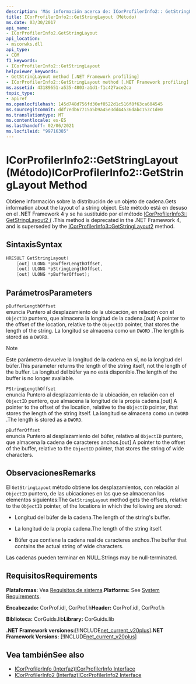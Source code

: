 ```yaml
---
description: 'Más información acerca de: ICorProfilerInfo2:: GetStringLayout ((método)'
title: ICorProfilerInfo2::GetStringLayout (Método)
ms.date: 03/30/2017
api_name:
- ICorProfilerInfo2.GetStringLayout
api_location:
- mscorwks.dll
api_type:
- COM
f1_keywords:
- ICorProfilerInfo2::GetStringLayout
helpviewer_keywords:
- GetStringLayout method [.NET Framework profiling]
- ICorProfilerInfo2::GetStringLayout method [.NET Framework profiling]
ms.assetid: 43189651-a535-4803-a1d1-f1c427ace2ca
topic_type:
- apiref
ms.openlocfilehash: 145d748d756fd30ef0522d1c516f8f63ca604545
ms.sourcegitcommit: ddf7edb67715a5b9a45e3dd44536dabc153c1de0
ms.translationtype: MT
ms.contentlocale: es-ES
ms.lasthandoff: 02/06/2021
ms.locfileid: "99716385"
---
```

# <a name="icorprofilerinfo2getstringlayout-method"></a><span data-ttu-id="ee9bf-103">ICorProfilerInfo2::GetStringLayout (Método)</span><span class="sxs-lookup"><span data-stu-id="ee9bf-103">ICorProfilerInfo2::GetStringLayout Method</span></span>

<span data-ttu-id="ee9bf-104">Obtiene información sobre la distribución de un objeto de cadena.</span><span class="sxs-lookup"><span data-stu-id="ee9bf-104">Gets information about the layout of a string object.</span></span> <span data-ttu-id="ee9bf-105">Este método está en desuso en el .NET Framework 4 y se ha sustituido por el método [ICorProfilerInfo3:: GetStringLayout2 (](icorprofilerinfo3-getstringlayout2-method.md) .</span><span class="sxs-lookup"><span data-stu-id="ee9bf-105">This method is deprecated in the .NET Framework 4, and is superseded by the [ICorProfilerInfo3::GetStringLayout2](icorprofilerinfo3-getstringlayout2-method.md) method.</span></span>  
  
## <a name="syntax"></a><span data-ttu-id="ee9bf-106">Sintaxis</span><span class="sxs-lookup"><span data-stu-id="ee9bf-106">Syntax</span></span>  
  
```cpp  
HRESULT GetStringLayout(  
    [out] ULONG *pBufferLengthOffset,  
    [out] ULONG *pStringLengthOffset,  
    [out] ULONG *pBufferOffset);  
```  
  
## <a name="parameters"></a><span data-ttu-id="ee9bf-107">Parámetros</span><span class="sxs-lookup"><span data-stu-id="ee9bf-107">Parameters</span></span>  

 `pBufferLengthOffset`  
 <span data-ttu-id="ee9bf-108">enuncia Puntero al desplazamiento de la ubicación, en relación con el `ObjectID` puntero, que almacena la longitud de la cadena.</span><span class="sxs-lookup"><span data-stu-id="ee9bf-108">[out] A pointer to the offset of the location, relative to the `ObjectID` pointer, that stores the length of the string.</span></span> <span data-ttu-id="ee9bf-109">La longitud se almacena como un `DWORD` .</span><span class="sxs-lookup"><span data-stu-id="ee9bf-109">The length is stored as a `DWORD`.</span></span>  
  
> [!NOTE]
> <span data-ttu-id="ee9bf-110">Este parámetro devuelve la longitud de la cadena en sí, no la longitud del búfer.</span><span class="sxs-lookup"><span data-stu-id="ee9bf-110">This parameter returns the length of the string itself, not the length of the buffer.</span></span> <span data-ttu-id="ee9bf-111">La longitud del búfer ya no está disponible.</span><span class="sxs-lookup"><span data-stu-id="ee9bf-111">The length of the buffer is no longer available.</span></span>  
  
 `PStringLengthOffset`  
 <span data-ttu-id="ee9bf-112">enuncia Puntero al desplazamiento de la ubicación, en relación con el `ObjectID` puntero, que almacena la longitud de la propia cadena.</span><span class="sxs-lookup"><span data-stu-id="ee9bf-112">[out] A pointer to the offset of the location, relative to the `ObjectID` pointer, that stores the length of the string itself.</span></span> <span data-ttu-id="ee9bf-113">La longitud se almacena como un `DWORD` .</span><span class="sxs-lookup"><span data-stu-id="ee9bf-113">The length is stored as a `DWORD`.</span></span>  
  
 `pBufferOffset`  
 <span data-ttu-id="ee9bf-114">enuncia Puntero al desplazamiento del búfer, relativo al `ObjectID` puntero, que almacena la cadena de caracteres anchos.</span><span class="sxs-lookup"><span data-stu-id="ee9bf-114">[out] A pointer to the offset of the buffer, relative to the `ObjectID` pointer, that stores the string of wide characters.</span></span>  
  
## <a name="remarks"></a><span data-ttu-id="ee9bf-115">Observaciones</span><span class="sxs-lookup"><span data-stu-id="ee9bf-115">Remarks</span></span>  

 <span data-ttu-id="ee9bf-116">El `GetStringLayout` método obtiene los desplazamientos, con relación al `ObjectID` puntero, de las ubicaciones en las que se almacenan los elementos siguientes:</span><span class="sxs-lookup"><span data-stu-id="ee9bf-116">The `GetStringLayout` method gets the offsets, relative to the `ObjectID` pointer, of the locations in which the following are stored:</span></span>  
  
- <span data-ttu-id="ee9bf-117">Longitud del búfer de la cadena.</span><span class="sxs-lookup"><span data-stu-id="ee9bf-117">The length of the string's buffer.</span></span>  
  
- <span data-ttu-id="ee9bf-118">La longitud de la propia cadena.</span><span class="sxs-lookup"><span data-stu-id="ee9bf-118">The length of the string itself.</span></span>  
  
- <span data-ttu-id="ee9bf-119">Búfer que contiene la cadena real de caracteres anchos.</span><span class="sxs-lookup"><span data-stu-id="ee9bf-119">The buffer that contains the actual string of wide characters.</span></span>  
  
 <span data-ttu-id="ee9bf-120">Las cadenas pueden terminar en NULL.</span><span class="sxs-lookup"><span data-stu-id="ee9bf-120">Strings may be null-terminated.</span></span>  
  
## <a name="requirements"></a><span data-ttu-id="ee9bf-121">Requisitos</span><span class="sxs-lookup"><span data-stu-id="ee9bf-121">Requirements</span></span>  

 <span data-ttu-id="ee9bf-122">**Plataformas:** Vea [Requisitos de sistema](../../get-started/system-requirements.md).</span><span class="sxs-lookup"><span data-stu-id="ee9bf-122">**Platforms:** See [System Requirements](../../get-started/system-requirements.md).</span></span>  
  
 <span data-ttu-id="ee9bf-123">**Encabezado:** CorProf.idl, CorProf.h</span><span class="sxs-lookup"><span data-stu-id="ee9bf-123">**Header:** CorProf.idl, CorProf.h</span></span>  
  
 <span data-ttu-id="ee9bf-124">**Biblioteca:** CorGuids.lib</span><span class="sxs-lookup"><span data-stu-id="ee9bf-124">**Library:** CorGuids.lib</span></span>  
  
 <span data-ttu-id="ee9bf-125">**.NET Framework versiones:**[!INCLUDE[net_current_v20plus](../../../../includes/net-current-v20plus-md.md)]</span><span class="sxs-lookup"><span data-stu-id="ee9bf-125">**.NET Framework Versions:** [!INCLUDE[net_current_v20plus](../../../../includes/net-current-v20plus-md.md)]</span></span>  
  
## <a name="see-also"></a><span data-ttu-id="ee9bf-126">Vea también</span><span class="sxs-lookup"><span data-stu-id="ee9bf-126">See also</span></span>

- [<span data-ttu-id="ee9bf-127">ICorProfilerInfo (Interfaz)</span><span class="sxs-lookup"><span data-stu-id="ee9bf-127">ICorProfilerInfo Interface</span></span>](icorprofilerinfo-interface.md)
- [<span data-ttu-id="ee9bf-128">ICorProfilerInfo2 (Interfaz)</span><span class="sxs-lookup"><span data-stu-id="ee9bf-128">ICorProfilerInfo2 Interface</span></span>](icorprofilerinfo2-interface.md)
